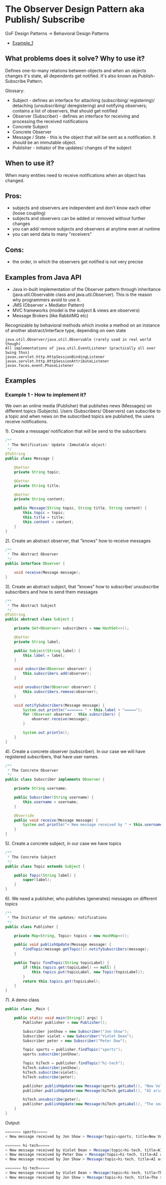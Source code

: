 # The Observer Design Pattern aka Publish/ Subscribe

GoF Design Patterns -> Behavioral Design Patterns

- [Example_1](https://github.com/Iretha/ebook-design-patterns/tree/master/src/com/smdev/gof/behavioral/observer) 

## What problems does it solve? Why to use it?
Defines one-to-many relations between objects and when an objects changes it's state, all dependents get notified.
It's also known as Publish-Subscribe Pattern.

Glossary:
- Subject - defines an interface for attaching (subscribing/ registering)/ detaching (unsubscribing/ deregistering) and notifying observers; contains a list of observers, that should get notified
- Observer (Subscriber) - defines an interface for receiving and processing the received notifications
- Concrete Subject
- Concrete Observer
- Message / State - this is the object that will be sent as a notification. It should be an immutable object.
- Publisher - initiator of the updates/ changes of the subject

## When to use it?
When many entities need to receive notifications when an object has changed.

## Pros:
- subjects and observers are independent and don't know each other (loose coupling)
- subjects and observers can be added or removed without further changes
- you can add/ remove subjects and observers at anytime even at runtime
- you can send data to many "receivers"

## Cons:
- the order, in which the observers get notified is not very precise

## Examples from Java API
- Java in-built implementation of the Observer pattern through inheritance (java.util.Observable class and java.util.Observer). 
This is the reason why programmers avoid to use it.
- JMS (Observer + Mediator Pattern)
- MVC frameworks (model is the subject & views are observers)
- Message Brokers (like RabbitMQ etc)

Recognizable by behavioral methods which invoke a method on an instance of another abstract/interface type, depending on own state
```
java.util.Observer/java.util.Observable (rarely used in real world though)
All implementations of java.util.EventListener (practically all over Swing thus)
javax.servlet.http.HttpSessionBindingListener
javax.servlet.http.HttpSessionAttributeListener
javax.faces.event.PhaseListener

```
## Examples
### Example 1 - How to implement it?
We own an online media (Publisher) that publishes news (Messages) on different topics (Subjects). Users (Subscribers/ Observers) can subscribe to a topic
and when news on the subscribed topics are published, the users receive notifications. 

1). Create a message/ notification that will be send to the subscribers
```java
/**
 * The Notification/ Update (Immutable object)
 */
@ToString
public class Message {

    @Getter
    private String topic;

    @Getter
    private String title;

    @Getter
    private String content;

    public Message(String topic, String title, String content) {
        this.topic = topic;
        this.title = title;
        this.content = content;
    }
}
```
2). Create an abstract observer, that "knows" how to receive messages
```java
/**
 * The Abstract Observer
 */
public interface Observer {

    void receive(Message message);
}
```
3). Create an abstract subject, that "knows" how to subscribe/ unsubscribe subscribers and how to send them messages
```java
/**
 * The Abstract Subject
 */
@ToString
public abstract class Subject {

    private Set<Observer> subscribers = new HashSet<>();

    @Getter
    private String label;

    public Subject(String label) {
        this.label = label;
    }

    void subscribe(Observer observer) {
        this.subscribers.add(observer);
    }

    void unsubscribe(Observer observer) {
        this.subscribers.remove(observer);
    }

    void notifySubscribers(Message message) {
        System.out.println("======= " + this.label + "=====");
        for (Observer observer : this.subscribers) {
            observer.receive(message);
        }

        System.out.println();
    }
}
```
4). Create a concrete observer (subscriber). In our case we will have registered subscribers, that have user names.
```java
/**
 * The Concrete Observer
 */
public class Subscriber implements Observer {

    private String username;

    public Subscriber(String username) {
        this.username = username;
    }

    @Override
    public void receive(Message message) {
        System.out.println("< New message received by " + this.username + " > " + message);
    }
}
```
5). Create a concrete subject, in our case we have topics
```java
/**
 * The Concrete Subject
 */
public class Topic extends Subject {

    public Topic(String label) {
        super(label);
    }
}
```
6). We need a publisher, who publishes (generates) messages on different topics
```java
/**
 * The Initiator of the updates/ notifications
 */
public class Publisher {

    private Map<String, Topic> topics = new HashMap<>();

    public void publishUpdate(Message message) {
        findTopic(message.getTopic()).notifySubscribers(message);
    }

    public Topic findTopic(String topicLabel) {
        if (this.topics.get(topicLabel) == null) {
            this.topics.put(topicLabel, new Topic(topicLabel));
        }
        return this.topics.get(topicLabel);
    }
}
```
7). A demo class
```java
public class _Main {

    public static void main(String[] args) {
        Publisher publisher = new Publisher();

        Subscriber jonShow = new Subscriber("Jon Show");
        Subscriber violet = new Subscriber("Violet Dean");
        Subscriber peter = new Subscriber("Peter Dow");

        Topic sports = publisher.findTopic("sports");
        sports.subscribe(jonShow);

        Topic hiTech = publisher.findTopic("hi-tech");
        hiTech.subscribe(jonShow);
        hiTech.subscribe(violet);
        hiTech.subscribe(peter);

        publisher.publishUpdate(new Message(sports.getLabel(), "New Volleyball Star", "More info..."));
        publisher.publishUpdate(new Message(hiTech.getLabel(), "AI arises", "Super smart AI invented..."));

        hiTech.unsubscribe(peter);
        publisher.publishUpdate(new Message(hiTech.getLabel(), "The smallest chip ever", "Read further..."));
    }
}
```
Output:
```java
======= sports=====
< New message received by Jon Show > Message(topic=sports, title=New Volleyball Star, content=More info...)

======= hi-tech=====
< New message received by Violet Dean > Message(topic=hi-tech, title=AI arises, content=Super smart AI invented...)
< New message received by Peter Dow > Message(topic=hi-tech, title=AI arises, content=Super smart AI invented...)
< New message received by Jon Show > Message(topic=hi-tech, title=AI arises, content=Super smart AI invented...)

======= hi-tech=====
< New message received by Violet Dean > Message(topic=hi-tech, title=The smallest chip ever, content=Read further...)
< New message received by Jon Show > Message(topic=hi-tech, title=The smallest chip ever, content=Read further...)

```
